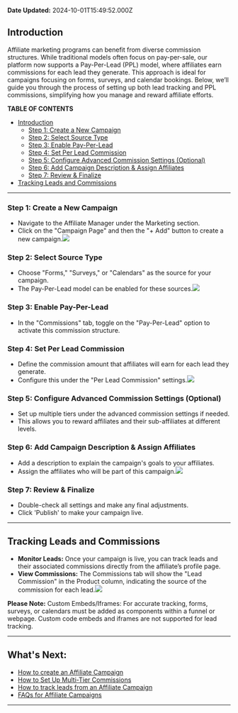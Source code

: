 **Date Updated:** 2024-10-01T15:49:52.000Z

## **Introduction**

Affiliate marketing programs can benefit from diverse commission structures. While traditional models often focus on pay-per-sale, our platform now supports a Pay-Per-Lead (PPL) model, where affiliates earn commissions for each lead they generate. This approach is ideal for campaigns focusing on forms, surveys, and calendar bookings. Below, we’ll guide you through the process of setting up both lead tracking and PPL commissions, simplifying how you manage and reward affiliate efforts.
  
  
**TABLE OF CONTENTS**

* [Introduction](#Introduction)  
   * [Step 1: Create a New Campaign](#Step-1%3A-Create-a-New-Campaign)  
   * [Step 2: Select Source Type](#Step-2%3A-Select-Source-Type)  
   * [Step 3: Enable Pay-Per-Lead](#Step-3%3A-Enable-Pay-Per-Lead)  
   * [Step 4: Set Per Lead Commission](#Step-4%3A-Set-Per-Lead-Commission)  
   * [Step 5: Configure Advanced Commission Settings (Optional)](#Step-5%3A-Configure-Advanced-Commission-Settings-%28Optional%29)  
   * [Step 6: Add Campaign Description & Assign Affiliates](#Step-6%3A-Add-Campaign-Description-&-Assign-Affiliates)  
   * [Step 7: Review & Finalize](#Step-7%3A-Review-&-Finalize)
* [Tracking Leads and Commissions](#Tracking-Leads-and-Commissions)

---

### **Step 1: Create a New Campaign**

* Navigate to the Affiliate Manager under the Marketing section.
* Click on the "Campaign Page" and then the "+ Add" button to create a new campaign.![](https://s3.amazonaws.com/cdn.freshdesk.com/data/helpdesk/attachments/production/155033791467/original/eWds1-W-iFJbQ2WhyZxFSdc3C4l3s3iOcw.jpeg?1727696251)

### **Step 2: Select Source Type**

* Choose "Forms," "Surveys," or "Calendars" as the source for your campaign.
* The Pay-Per-Lead model can be enabled for these sources.![](https://s3.amazonaws.com/cdn.freshdesk.com/data/helpdesk/attachments/production/155033791465/original/g1s7VUST8YXOvpz9mQvs-DIJr0uDbLRtsQ.jpeg?1727696251)

### **Step 3: Enable Pay-Per-Lead**

* In the "Commissions" tab, toggle on the "Pay-Per-Lead" option to activate this commission structure.

### **Step 4: Set Per Lead Commission**

* Define the commission amount that affiliates will earn for each lead they generate.
* Configure this under the "Per Lead Commission" settings.![](https://s3.amazonaws.com/cdn.freshdesk.com/data/helpdesk/attachments/production/155033791468/original/qbRyMsjcMG_pY6m9a8OMVjZqZLxrjWG1zQ.jpeg?1727696251)

### **Step 5: Configure Advanced Commission Settings (Optional)**

* Set up multiple tiers under the advanced commission settings if needed.
* This allows you to reward affiliates and their sub-affiliates at different levels.

### **Step 6: Add Campaign Description & Assign Affiliates**

* Add a description to explain the campaign's goals to your affiliates.
* Assign the affiliates who will be part of this campaign.![](https://s3.amazonaws.com/cdn.freshdesk.com/data/helpdesk/attachments/production/155033791464/original/gLBwk9PZR2MrM7PEeq4HO5rvWQfdyhxF6Q.jpeg?1727696251)

### **Step 7: Review & Finalize**

* Double-check all settings and make any final adjustments.
* Click 'Publish' to make your campaign live.

---

## **Tracking Leads and Commissions**

* **Monitor Leads:** Once your campaign is live, you can track leads and their associated commissions directly from the affiliate’s profile page.
* **View Commissions:** The Commissions tab will show the "Lead Commission" in the Product column, indicating the source of the commission for each lead.![](https://s3.amazonaws.com/cdn.freshdesk.com/data/helpdesk/attachments/production/155033791466/original/OKpkxO4ylHREV0SIx_i4KkYF54H-EUbTPg.jpeg?1727696251)

**Please Note:**
Custom Embeds/Iframes: For accurate tracking, forms, surveys, or calendars must be added as components within a funnel or webpage. Custom code embeds and iframes are not supported for lead tracking.

---

## **What's Next:**

* [How to create an Affiliate Campaign](https://help.gohighlevel.com/en/support/solutions/articles/155000003641-how-to-create-an-affiliate-campaign)
* [How to Set Up Multi-Tier Commissions](https://help.gohighlevel.com/support/solutions/articles/155000003642-how-to-set-up-multi-tier-commissions#Example-1)
* [How to track leads from an Affiliate Campaign](https://help.gohighlevel.com/en/support/solutions/articles/155000003643-how-to-track-leads-from-an-affiliate-campaign)
* [FAQs for Affiliate Campaigns](https://help.gohighlevel.com/en/support/solutions/articles/155000003645-faqs-for-affiliate-campaigns)

---